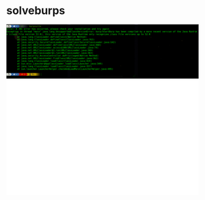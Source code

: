 # solveburps

![](https://github.com/Warning17/solveburps/blob/af9e20c104d234b12c72be9532a4a43ea0f26034/Captura%20de%20pantalla%202021-04-03%20171714.png)
![Alt text](https://github.com/Warning17/solveburps/blob/bbafbb958c054b153b126be07dab5143571c089d/carbon.svg)
